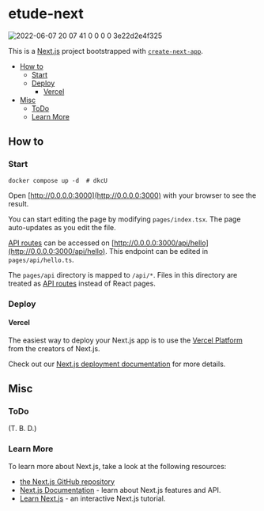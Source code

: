 # etude-next

![2022-06-07 20 07 41 0 0 0 0 3e22d2e4f325](https://user-images.githubusercontent.com/32637762/172365244-7d183949-22bd-4814-b378-5c27d7f99196.png)

This is a [Next.js](https://nextjs.org/) project bootstrapped with [`create-next-app`](https://github.com/vercel/next.js/tree/canary/packages/create-next-app).

- [How to](#how-to)
  - [Start](#start)
  - [Deploy](#deploy)
    - [Vercel](#vercel)
- [Misc](#misc)
  - [ToDo](#todo)
  - [Learn More](#learn-more)

## How to

### Start

```shell
docker compose up -d  # dkcU
```

Open [http://0.0.0.0:3000](http://0.0.0.0:3000) with your browser to see the result.

You can start editing the page by modifying `pages/index.tsx`. The page auto-updates as you edit the file.

[API routes](https://nextjs.org/docs/api-routes/introduction) can be accessed on [http://0.0.0.0:3000/api/hello](http://0.0.0.0:3000/api/hello). This endpoint can be edited in `pages/api/hello.ts`.

The `pages/api` directory is mapped to `/api/*`. Files in this directory are treated as [API routes](https://nextjs.org/docs/api-routes/introduction) instead of React pages.

### Deploy

#### Vercel

The easiest way to deploy your Next.js app is to use the [Vercel Platform](https://vercel.com/new?utm_medium=default-template&filter=next.js&utm_source=create-next-app&utm_campaign=create-next-app-readme) from the creators of Next.js.

Check out our [Next.js deployment documentation](https://nextjs.org/docs/deployment) for more details.

## Misc

### ToDo

(T. B. D.)

### Learn More

To learn more about Next.js, take a look at the following resources:

- [the Next.js GitHub repository](https://github.com/vercel/next.js/)
- [Next.js Documentation](https://nextjs.org/docs) - learn about Next.js features and API.
- [Learn Next.js](https://nextjs.org/learn) - an interactive Next.js tutorial.
